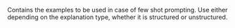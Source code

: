 Contains the examples to be used in case of few shot prompting. Use either depending on the explanation type, whether it is structured or unstructured.
